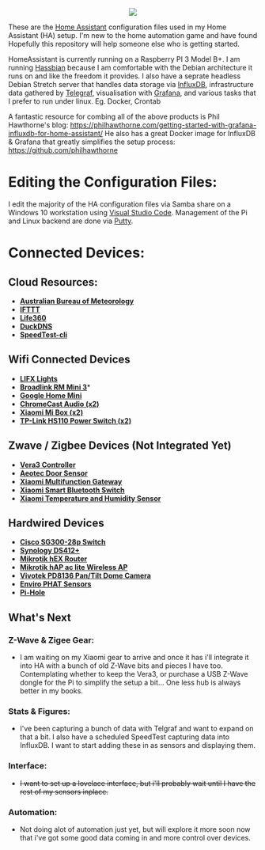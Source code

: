
<p align="center">
  <img src="https://github.com/home-assistant/home-assistant-assets/blob/master/loading-screen.gif">
</p>

These are the [Home Assistant](https://home-assistant.io/) configuration files used in my Home Assistant (HA) setup. 
I'm new to the home automation game and have found Hopefully this repository will help someone else who is getting started. 

HomeAssistant is currently running on a Raspberry PI 3 Model B+.  I am running [Hassbian](https://www.home-assistant.io/docs/installation/hassbian/installation/) because I am comfortable with the Debian architecture it runs on and like the freedom it provides. I also have a seprate headless Debian Stretch server that handles data storage via [InfluxDB](https://www.influxdata.com/time-series-platform/influxdb/), infrastructure data gathered by [Telegraf](https://www.influxdata.com/time-series-platform/telegraf), visualisation with [Grafana](https://grafana.com/), and various tasks that I prefer to run under linux. Eg. Docker, Crontab    

A fantastic resource for combing all of the above products is Phil Hawthorne's blog: https://philhawthorne.com/getting-started-with-grafana-influxdb-for-home-assistant/
He also has a great Docker image for InfluxDB & Grafana that greatly simplifies the setup process:  https://github.com/philhawthorne

# Editing the Configuration Files:
I edit the majority of the HA configuration files via Samba share on a Windows 10 workstation using [Visual Studio Code](https://code.visualstudio.com/).
Management of the Pi and Linux backend are done via [Putty](https://www.putty.org/).

# Connected Devices:

## Cloud Resources:
* __[Australian Bureau of Meteorology](http://www.bom.gov.au)__
* __[IFTTT](https://ifttt.com)__
* __[Life360](https://www.life360.com/)__
* __[DuckDNS](https://www.duckdns.org/)__
* __[SpeedTest-cli](https://github.com/sivel/speedtest-cli)__

## Wifi Connected Devices
* __[LIFX Lights](https://www.lifx.com.au/)__ 
* __[Broadlink RM Mini 3](https://www.amazon.com/BroadLink-Control-Universal-Remote-RMMINI3-EN/dp/B01FK2SDOC/ref=sr_1_2?ie=UTF8&qid=1499475366&sr=8-2&keywords=broadlink+mini3)__*
* __[Google Home Mini](https://store.google.com/au/product/google_home_mini)__
* __[ChromeCast Audio (x2)](https://store.google.com/us/product/chromecast_audio)__
* __[Xiaomi Mi Box (x2)](https://www.mi.com/en/mibox/)__
* __[TP-Link HS110 Power Switch (x2)](https://www.tp-link.com/au/products/details/cat-5258_HS110.html)__

## Zwave / Zigbee Devices (Not Integrated Yet)
* __[Vera3 Controller](http://getvera.com/controllers/vera3/)__
* __[Aeotec Door Sensor](https://aeotec.com/z-wave-door-window-sensor)__
* __[Xiaomi Multifunction Gateway](https://www.gearbest.com/living-appliances/pp_344667.html)__
* __[Xiaomi Smart Bluetooth Switch](https://www.gearbest.com/smart-light-bulb/pp_257679.html)__
* __[Xiaomi Temperature and Humidity Sensor](https://www.gearbest.com/access-control/pp_626702.html)__

## Hardwired Devices
* __[Cisco SG300-28p Switch](https://www.cisco.com/c/en/us/support/switches/sg300-28pp-28-port-gigabit-poe-plus-managed-switch/model.html)__
* __[Synology DS412+ ](https://www.synology.com/en-us/support/download/DS412+#utilities)__
* __[Mikrotik hEX Router ](https://mikrotik.com/product/RB750Gr3)__ 
* __[Mikrotik hAP ac lite Wireless AP](https://mikrotik.com/product/RB952Ui-5ac2nD)__
* __[Vivotek PD8136 Pan/Tilt Dome Camera ](https://www.vivotek.com/website/pd8136/)__
* __[Enviro PHAT Sensors](https://shop.pimoroni.com/products/enviro-phat)__
* __[Pi-Hole](https://pi-hole.net/)__

   
## What's Next

### Z-Wave & Zigee Gear:  
* I am waiting on my Xiaomi gear to arrive and once it has i'll integrate it into HA with a bunch of old Z-Wave bits and pieces I have too. Contemplating whether to keep the Vera3, or purchase a USB Z-Wave dongle for the Pi to simplify the setup a bit... One less hub is always better in my books.
### Stats & Figures:  
* I've been capturing a bunch of data with Telgraf and want to expand on that a bit.  I also have a scheduled SpeedTest capturing data into InfluxDB. I want to start adding these in as sensors and displaying them.
### Interface:
* ~~I want to set up a lovelace interface, but i'll probably wait until I have the rest of my sensors inplace.~~
### Automation:  
* Not doing alot of automation just yet, but will explore it more soon now that i've got some good data coming in and more control over devices.
